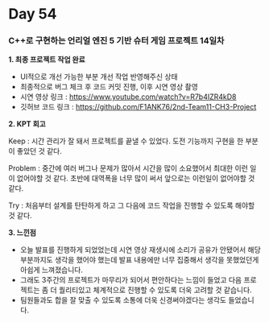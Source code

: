 # Day 54

### C++로 구현하는 언리얼 엔진 5 기반 슈터 게임 프로젝트 14일차

**1. 최종 프로젝트 작업 완료**

- UI적으로 개선 가능한 부분 개선 작업 반영해주신 상태
- 최종적으로 버그 체크 후 코드 커밋 진행, 이후 시연 영상 촬영
- 시연 영상 링크 : https://www.youtube.com/watch?v=R7b4IZR4kD8
- 깃허브 코드 링크 : https://github.com/F1ANK76/2nd-Team11-CH3-Project

**2. KPT 회고**

Keep : 시간 관리가 잘 돼서 프로젝트를 끝낼 수 있었다.
도전 기능까지 구현을 한 부분이 좋았던 것 같다.

Problem : 중간에 여러 버그나 문제가 많아서 시간을 많이 소요했어서 최대한 이런 일이 없어야할 것 같다.
초반에 대역폭을 너무 많이 써서 앞으로는 이런일이 없어야할 것 같다.

Try : 처음부터 설계를 탄탄하게 하고 그 다음에 코드 작업을 진행할 수 있도록 해야할 것 같다.

**3. 느낀점**

- 오늘 발표를 진행하게 되었었는데 시연 영상 재생시에 소리가 공유가 안됐어서 해당 부분까지도 생각을 했어야 했는데 발표 내용에만 너무 집중해서 생각을 못했었던게 아쉽게 느껴졌습니다.
- 그래도 3주간의 프로젝트가 마무리가 되어서 편안하다는 느낌이 들었고 다음 프로젝트는 좀 더 퀄리티있고 체계적으로 진행할 수 있도록 더욱 고려할 것 같습니다.
- 팀원들과도 합을 잘 맞출 수 있도록 소통에 더욱 신경써야겠다는 생각도 들었습니다.
